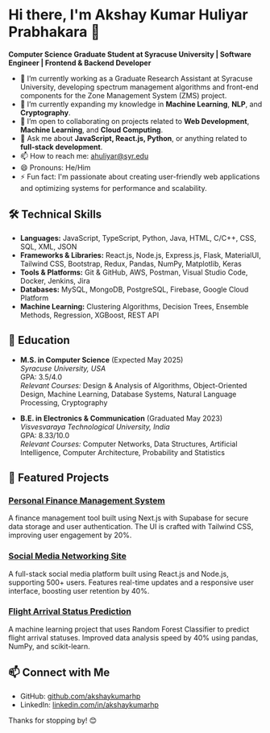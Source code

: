 # Hi there, I'm Akshay Kumar Huliyar Prabhakara 👋

**Computer Science Graduate Student at Syracuse University | Software Engineer | Frontend & Backend Developer**

- 🔭 I’m currently working as a Graduate Research Assistant at Syracuse University, developing spectrum management algorithms and front-end components for the Zone Management System (ZMS) project.
- 🌱 I’m currently expanding my knowledge in **Machine Learning**, **NLP**, and **Cryptography**.
- 👯 I’m open to collaborating on projects related to **Web Development**, **Machine Learning**, and **Cloud Computing**.
- 💬 Ask me about **JavaScript, React.js, Python**, or anything related to **full-stack development**.
- 📫 How to reach me: [ahuliyar@syr.edu](mailto:ahuliyar@syr.edu)
- 😄 Pronouns: He/Him
- ⚡ Fun fact: I'm passionate about creating user-friendly web applications and optimizing systems for performance and scalability.

## 🛠️ Technical Skills

- **Languages:** JavaScript, TypeScript, Python, Java, HTML, C/C++, CSS, SQL, XML, JSON
- **Frameworks & Libraries:** React.js, Node.js, Express.js, Flask, MaterialUI, Tailwind CSS, Bootstrap, Redux, Pandas, NumPy, Matplotlib, Keras
- **Tools & Platforms:** Git & GitHub, AWS, Postman, Visual Studio Code, Docker, Jenkins, Jira
- **Databases:** MySQL, MongoDB, PostgreSQL, Firebase, Google Cloud Platform
- **Machine Learning:** Clustering Algorithms, Decision Trees, Ensemble Methods, Regression, XGBoost, REST API

## 📘 Education

- **M.S. in Computer Science** (Expected May 2025)  
  *Syracuse University, USA*  
  GPA: 3.5/4.0  
  *Relevant Courses:* Design & Analysis of Algorithms, Object-Oriented Design, Machine Learning, Database Systems, Natural Language Processing, Cryptography

- **B.E. in Electronics & Communication** (Graduated May 2023)  
  *Visvesvaraya Technological University, India*  
  GPA: 8.33/10.0  
  *Relevant Courses:* Computer Networks, Data Structures, Artificial Intelligence, Computer Architecture, Probability and Statistics

## 🌟 Featured Projects

### [Personal Finance Management System](https://github.com/akshaykumarhp/Personal-Finance-Management-System)
A finance management tool built using Next.js with Supabase for secure data storage and user authentication. The UI is crafted with Tailwind CSS, improving user engagement by 20%.

### [Social Media Networking Site](https://github.com/akshaykumarhp/Interactify-socialmedia-project)
A full-stack social media platform built using React.js and Node.js, supporting 500+ users. Features real-time updates and a responsive user interface, boosting user retention by 40%.

### [Flight Arrival Status Prediction](https://github.com/akshaykumarhp/Flight-Arrival-Status-using-Random-Forest-Classifier)
A machine learning project that uses Random Forest Classifier to predict flight arrival statuses. Improved data analysis speed by 40% using pandas, NumPy, and scikit-learn.

## 📫 Connect with Me

- GitHub: [github.com/akshaykumarhp](https://github.com/akshaykumarhp)
- LinkedIn: [linkedin.com/in/akshaykumarhp](http://www.linkedin.com/in/akshaykumarhp)

Thanks for stopping by! 😊
